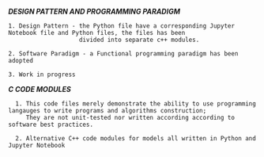 ***DESIGN PATTERN AND PROGRAMMING PARADIGM***

    1. Design Pattern - the Python file have a corresponding Jupyter Notebook file and Python files, the files has been
                        divided into separate c++ modules.
    
    2. Software Paradigm - a Functional programming paradigm has been adopted
    
    3. Work in progress 
    
***C CODE MODULES***

      1. This code files merely demonstrate the ability to use programming langauges to write programs and algorithms construction;
         They are not unit-tested nor written according according to software best practices.

      2. Alternative C++ code modules for models all written in Python and Jupyter Notebook
